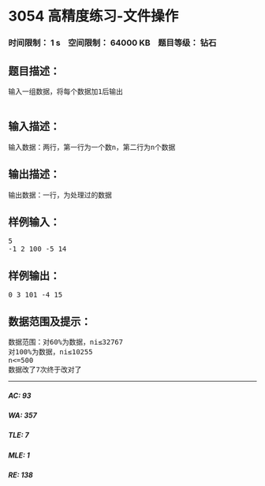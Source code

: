 # 3054 高精度练习-文件操作   
### 时间限制： 1 s&nbsp;&nbsp;&nbsp;&nbsp;空间限制： 64000 KB&nbsp;&nbsp;&nbsp;&nbsp;题目等级： 钻石  
## 题目描述：  

<pre>
输入一组数据，将每个数据加1后输出

</pre>
  
  
## 输入描述：  

<pre>
输入数据：两行，第一行为一个数n，第二行为n个数据
</pre>
  
  
## 输出描述：  

<pre>
输出数据：一行，为处理过的数据
</pre>
  
  
## 样例输入：  

<pre>
5
-1 2 100 -5 14
</pre>
  
  
## 样例输出：  

<pre>
0 3 101 -4 15
</pre>
  
  
## 数据范围及提示：  

<pre>
数据范围：对60%为数据，ni≤32767
对100%为数据，ni≤10255
n<=500
数据改了7次终于改对了
</pre>
  
  
***  

##### AC: 93  
##### WA: 357  
##### TLE: 7  
##### MLE: 1  
##### RE: 138  
